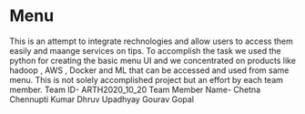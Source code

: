 # Menu
This is an attempt to integrate rechnologies and allow users to access them easily and maange services on tips. 
To accomplish the task we used the python for creating the basic menu UI and we concentrated on products like hadoop , AWS , Docker and ML that can be accessed and used from same menu.
This is not solely accomplished project but an effort by each team member.
Team ID- ARTH2020_10_20
Team Member Name- Chetna
                  Chennupti Kumar 
                  Dhruv Upadhyay
                  Gourav Gopal
                  
